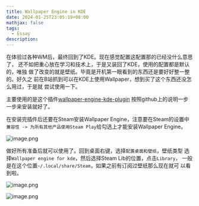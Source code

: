 ```yaml
---
title: Wallpaper Engine in KDE
date: 2024-01-25T23:05:19+08:00
mathjax: false
tags:
  - Essay
description:
---
```


在体验过各种WM后，最终回到了KDE。现在感觉配置这配置那的已经没什么意思了，
还不如把重心放在学习和技术上，于是又装回了KDE，使用的配置都是默认的，唯独
做了改变的就是壁纸。毕竟是开机第一眼看到的东西还是要好好整一整的。好久之
前在B站抓到可以在KDE上使用Wallpaper，想到买了这个东西还没怎么用过，于是就
尝试使用一下。

主要使用的是这个插件[wallpaper-engine-kde-plugin](https://github.com/catsout/wallpaper-engine-kde-plugin)
按照github上的说明一步一步来安装就好了。

在安装完插件后还要在Steam安装Wallpaper Engine，注意要在Steam的设置中`兼容性
-> 为所有其他产品使用Steam Play`给勾选上才能安装Wallpaper Engine。

![image.png](https://s2.loli.net/2024/01/26/hEbRyNDd8F4LwPa.png)

做好所有准备后就可以使用了。回到桌面右键，选择`配置桌面和壁纸`，壁纸类型
选择`Wallpaper engine for kde`，然后选择Steam Lib的位置，点击`Library`，
一般是在这个位置`~/.local/share/Steam`，如果之前有订阅过壁纸那么现在就可
以看到啦。

![image.png](https://s2.loli.net/2024/01/26/ZWI3g9iFSb48OzE.png)

![image.png](https://s2.loli.net/2024/01/26/JhH1NWYCOTl89gX.png)
